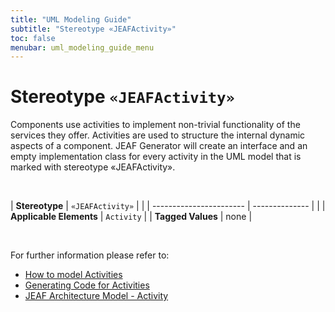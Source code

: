 ```yaml
---
title: "UML Modeling Guide"
subtitle: "Stereotype «JEAFActivity»"
toc: false
menubar: uml_modeling_guide_menu
---
```


# Stereotype `«JEAFActivity»`
Components use activities to implement non-trivial functionality of the services they offer. Activities are used to structure the internal dynamic aspects of a component. JEAF Generator will create an interface and an empty implementation class for every activity in the UML model that is marked with stereotype «JEAFActivity».

<br>

| **Stereotype**          | `«JEAFActivity»` | |
| ----------------------- | -------------- | |
| **Applicable Elements** | `Activity`        |
| **Tagged Values**       | none           |

<br>

For further information please refer to:
- [How to model Activities](/uml-modeling-guide/how-to-model-activities)
- [Generating Code for Activities](/developer-guide/code-for-jeaf-activities)
- [JEAF Architecture Model - Activity](https://anaptecs.atlassian.net/wiki/spaces/JEAF/pages/515276970/JEAF+Architecture+Model#Activity) 

    